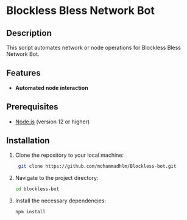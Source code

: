 # Blockless Bless Network Bot 

## Description
This script automates network or node operations for Blockless Bless Network Bot.

## Features
- **Automated node interaction**

## Prerequisites
- [Node.js](https://nodejs.org/) (version 12 or higher)

## Installation

1. Clone the repository to your local machine:
   ```bash
	git clone https://github.com/mohammadhlm/Blockless-bot.git
   ```
2. Navigate to the project directory:
	```bash
	cd blockless-bot
	```
3. Install the necessary dependencies:
	```bash
	npm install
	```


